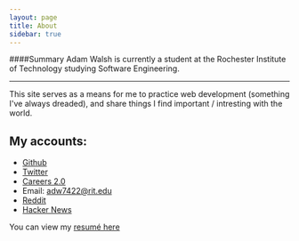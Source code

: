```yaml
---
layout: page
title: About
sidebar: true
---
```

####Summary
Adam Walsh is currently a student at the Rochester Institute of Technology studying Software Engineering.

------------------

This site serves as a means for me to practice web development (something I've always dreaded), and share things I find important / 
intresting with the world.


My accounts:
---------------
* [Github](https://github.com/walshie4)
* [Twitter](https://twitter.com/_walshie_)
* [Careers 2.0](https://careers.stackoverflow.com/adamwalsh)
* Email: adw7422@rit.edu
* [Reddit](http://www.reddit.com/user/_walshie_)
* [Hacker News](https://news.ycombinator.com/user?id=walshie4)

You can view my [resumé here](/Resume.pdf)
